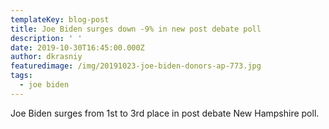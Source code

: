 ```yaml
---
templateKey: blog-post
title: Joe Biden surges down -9% in new post debate poll
description: ' '
date: 2019-10-30T16:45:00.000Z
author: dkrasniy
featuredimage: /img/20191023-joe-biden-donors-ap-773.jpg
tags:
  - joe biden
---
```

Joe Biden surges from 1st to 3rd place in post debate New Hampshire poll.
